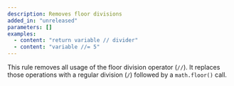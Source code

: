 ```yaml
---
description: Removes floor divisions
added_in: "unreleased"
parameters: []
examples:
  - content: "return variable // divider"
  - content: "variable //= 5"
---
```


This rule removes all usage of the floor division operator (`//`). It replaces those operations with a regular division (`/`) followed by a `math.floor()` call.
